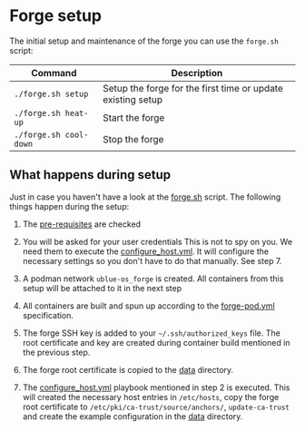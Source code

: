 # Forge setup

The initial setup and maintenance of the forge you can use the `forge.sh` script:

<!-- markdownlint-disable MD013 -->

| Command                | Description                                                 |
| ---------------------- | ----------------------------------------------------------- |
| `./forge.sh setup`     | Setup the forge for the first time or update existing setup |
| `./forge.sh heat-up`   | Start the forge                                             |
| `./forge.sh cool-down` | Stop the forge                                              |

<!-- markdownlint-enable MD013 -->

## What happens during setup

Just in case you haven't have a look at the [forge.sh](../forge.sh) script. The following
things happen during the setup:

1. The [pre-requisites](../README.md#pre-requisites) are checked

2. You will be asked for your user credentials
   This is not to spy on you. We need them to execute the [configure_host.yml](../anvil/ansible/playbooks/configure_host.yml).
   It will configure the necessary settings so you don't have to do that manually.
   See step 7.

3. A podman network `ublue-os_forge` is created. All containers from this setup will be
   attached to it in the next step

4. All containers are built and spun up according to the [forge-pod.yml](../forge-pod.yml)
   specification.

5. The forge SSH key is added to your `~/.ssh/authorized_keys` file.
   The root certificate and key are created during container build mentioned in the
   previous step.

6. The forge root certificate is copied to the [data](index.md#configuration) directory.

7. The [configure_host.yml](../anvil/ansible/playbooks/configure_host.yml) playbook mentioned
   in step 2 is executed.
   This will created the necessary host entries in `/etc/hosts`, copy the forge root certificate
   to `/etc/pki/ca-trust/source/anchors/`, `update-ca-trust` and create the example configuration
   in the [data](index.md#configuration) directory.
